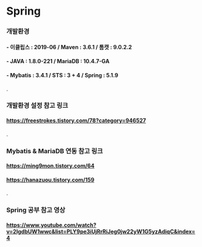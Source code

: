 # Spring

### 개발환경
#### - 이클립스 : 2019-06  /  Maven : 3.6.1  / 톰캣 : 9.0.2.2
#### - JAVA : 1.8.0-221  /  MariaDB : 10.4.7-GA
#### - Mybatis : 3.4.1  /  STS : 3 + 4  /  Spring : 5.1.9
.

### 개발환경 설정 참고 링크
#### https://freestrokes.tistory.com/78?category=946527

.
### Mybatis & MariaDB 연동 참고 링크
#### https://ming9mon.tistory.com/64
#### https://hanazuou.tistory.com/159

.
### Spring 공부 참고 영상
#### https://www.youtube.com/watch?v=2lgdbUW1wwc&list=PLY9pe3iUjRrRiJeg0jw22yW1G5yzAdiqC&index=4

